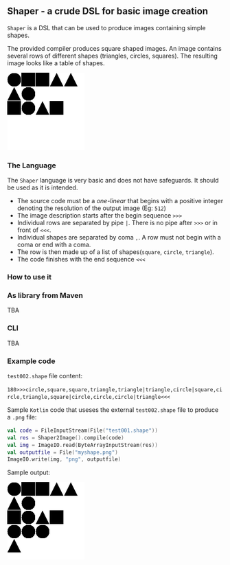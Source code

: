 ## Shaper - a crude DSL for basic image creation

`Shaper` is a DSL that can be used to produce images containing simple shapes.

The provided compiler produces square shaped images. An image contains several rows of different shapes (triangles, circles, squares).
The resulting image looks like a table of shapes.

![Sample output image](test001.png)

### The Language

The `Shaper` language is very basic and does not have safeguards. It should be used as it is intended.

* The source code must be a _one-linear_ that begins with a positive integer denoting the resolution of the output image (Eg: `512`)
* The image description starts after the begin sequence `>>>`
* Individual rows are separated by pipe `|`. There is no pipe after `>>>` or in front of `<<<`.
* Individual shapes are separated by coma `,`. A row must not begin with a coma or end with a coma.
* The row is then made up of a list of shapes(`square`, `circle`, `triangle`). 
* The code finishes with the end sequence `<<<`

### How to use it

### As library from Maven

TBA

### CLI

TBA


### Example code

`test002.shape` file content:

```180>>>circle,square,square,triangle,triangle|triangle,circle|square,circle,triangle,square|circle,circle,circle|triangle<<<```

Sample `Kotlin` code that useses the external `test002.shape` file to produce a `.png` file:

```kotlin
val code = FileInputStream(File("test001.shape"))
val res = Shaper2Image().compile(code)
val img = ImageIO.read(ByteArrayInputStream(res))
val outputfile = File("myshape.png")
ImageIO.write(img, "png", outputfile)
```
Sample output:

![Sample output image](test002.png)